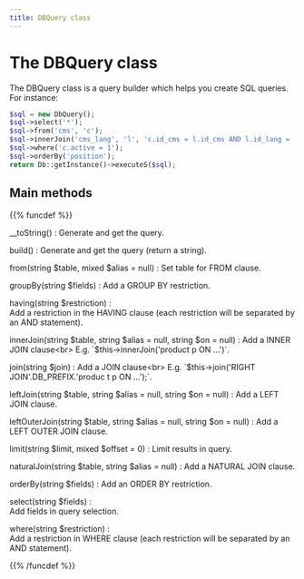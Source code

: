```yaml
---
title: DBQuery class
---
```


# The DBQuery class

The DBQuery class is a query builder which helps you create SQL queries. For instance:

```php
$sql = new DbQuery();
$sql->select('*');
$sql->from('cms', 'c');
$sql->innerJoin('cms_lang', 'l', 'c.id_cms = l.id_cms AND l.id_lang = '.(int)$id_lang);
$sql->where('c.active = 1');
$sql->orderBy('position');
return Db::getInstance()->executeS($sql);
```

## Main methods

{{% funcdef %}}

__toString()
: 
	  Generate and get the query.
	
build()
: 
    Generate and get the query (return a string).
    
from(string $table, mixed $alias = null)
: 
    Set table for FROM clause.
    
groupBy(string $fields)
: 
    Add a GROUP BY restriction.
  
having(string $restriction)
: 	
    Add a restriction in the HAVING clause (each restriction will be separated by an AND statement).
  
innerJoin(string $table, string $alias = null, string $on = null) 
:  
    Add a INNER JOIN clause<br>
    E.g. `$this->innerJoin('product p ON ...')`.
  
join(string $join) 
:   
    Add a JOIN clause<br>
    E.g. `$this->join('RIGHT JOIN'.DB_PREFIX.'produc t p ON ...');`.
  
leftJoin(string $table, string $alias = null, string $on = null) 
: 
    Add a LEFT JOIN clause.
  
leftOuterJoin(string $table, string $alias = null, string $on = null) 
: 
    Add a LEFT OUTER JOIN clause.

limit(string $limit, mixed $offset = 0) 
: 
    Limit results in query.
  
naturalJoin(string $table, string $alias = null) 
: 
    Add a NATURAL JOIN clause.
  
orderBy(string $fields) 
: 
    Add an ORDER BY restriction.
  
select(string $fields)
:  
    Add fields in query selection.
  
where(string $restriction)
:  
    Add a restriction in WHERE clause (each restriction will be separated by an AND statement).

{{% /funcdef %}}
